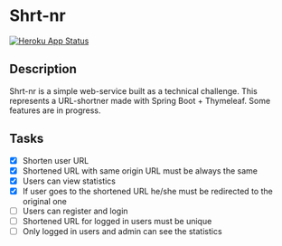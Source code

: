 # Shrt-nr

[![Heroku App Status](http://heroku-shields.herokuapp.com/shrt-nr)](https://shrt-nr.herokuapp.com)

**Description**
---
Shrt-nr is a simple web-service built as a technical challenge.
This represents a URL-shortner made with Spring Boot + Thymeleaf.
Some features are in progress.

**Tasks**
---
- [X] Shorten user URL
- [X] Shortened URL with same origin URL must be always the same
- [X] Users can view statistics
- [X] If user goes to the shortened URL he/she must be redirected to the original one
- [ ] Users can register and login
- [ ] Shortened URL for logged in users must be unique
- [ ] Only logged in users and admin can see the statistics